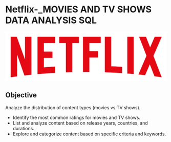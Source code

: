 # Netflix-_MOVIES AND TV SHOWS DATA ANALYSIS SQL

![Netflix](https://github.com/vigneshsethu/Netflix-_MYSQL/blob/main/logo.png)

## Objective 
Analyze the distribution of content types (movies vs TV shows).
- Identify the most common ratings for movies and TV shows.
- List and analyze content based on release years, countries, and durations.
- Explore and categorize content based on specific criteria and keywords.
